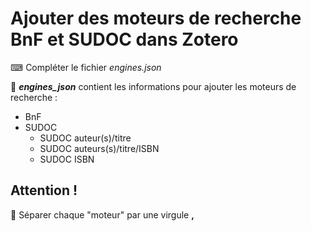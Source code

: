 # Ajouter des moteurs de recherche BnF et SUDOC dans Zotero

⌨ Compléter le fichier *engines.json*

📂 ***engines_json*** contient les informations pour ajouter les moteurs de recherche :
  - BnF
  - SUDOC
    - SUDOC auteur(s)/titre
    - SUDOC auteurs(s)/titre/ISBN
    - SUDOC ISBN

<h2>Attention !</h2>

🔎 Séparer chaque "moteur" par une virgule <b>,</b>

